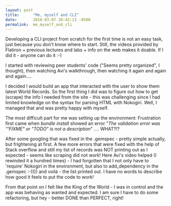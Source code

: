 ```yaml
---
layout: post
title:      "Me, myself and CLI"
date:       2018-03-07 20:42:13 -0500
permalink:  me_myself_and_cli
---
```



Developing a CLI project from scratch for the first time is not an easy task, just because you don't know where to start.
Still, the videos provided by Flatiron + previous lectures and labs + info on the web makes it doable.
If I did it - anyone can do it :-)

I started with reviewing peer students' code ("Seems pretty organized", I thought), then watching Avi's walkthrough, then watching it again and again and again....

I decided I would build an app that interacted with the user to show them latest World Records. So the first thing I did was to figure out how to get (scrape) the info I needed from the site - this was challenging since I had limited knowledge on the syntax for parsing HTML with Nokogiri. Well, I managed that and was pretty happy with myself.

The most difficult part for me was setting up the environment:
Frustration first came when *bundle install*  showed an error "*The validation error was '"FIXME" or "TODO" is not a description*" ....  WHAT?!?

After some googling that was fixed in the .gemspec - pretty simple actually, but frightening at first.
A few more errors that were fixed with the help of Stack overflow and still my list of records was NOT printing out as I expected - seems like scraping did not work!
Here Avi's video helped (I rewinded it a hundred times)  - I had forgotten that I not only have to 'require' Nokogiri in the environment, but also to add_dependency in the .gemspec  :-))))  and voilà - the list printed out.
I have no words to describe how good it feels to put the code to work!

From that point on I felt like the King of the World - I was in control and the app was behaving as wanted and expected.
I am sure I have to do some refactoring, but hey - better DONE than PERFECT, right!

